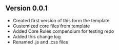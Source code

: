 ## Version 0.0.1

- Created first version of this form the template.
- Customized core files from template
- Added Core Rules compendium for testing repo
- Added this change log
- Renamed .js and .css files